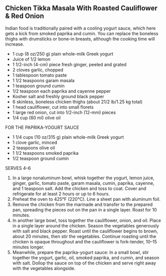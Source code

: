 ## Chicken Tikka Masala With Roasted Cauliflower & Red Onion

Indian food is traditionally paired with a cooling yogurt sauce, which here gets a kick from smoked paprika and cumin. You can replace the boneless thighs with drumsticks or bone-in breasts, although the cooking time will increase.

- 1 cup (8 oz/250 g) plain whole-milk Greek yogurt
- Juice of 1/2 lemon
- 1 1/2-inch (4-cm) piece fresh ginger, peeled and grated
- 2 cloves garlic, chopped
- 1 tablespoon tomato paste
- 1 1/2 teaspoons garam masala
- 1 teaspoon ground cumin
- 1/2 teaspoon each paprika and cayenne pepper
- Kosher salt and freshly ground black pepper
- 6 skinless, boneless chicken thighs (about 21/2 lb/1.25 kg total)
- 1 head cauliflower, cut into small florets
- 1 large red onion, cut into 1/2-inch (12-mm) pieces
- 1/4 cup (60 ml) olive oil

FOR THE PAPRIKA-YOGURT SAUCE

- 1 1/4 cups (10 oz/315 g) plain whole-milk Greek yogurt
- 1 clove garlic, minced
- 2 teaspoons olive oil
- 1 1/2 teaspoons smoked paprika
- 1/2 teaspoon ground cumin

SERVES 4–6

1. In a large nonaluminum bowl, whisk together the yogurt, lemon juice, ginger, garlic, tomato paste, garam masala, cumin, paprika, cayenne, and 1 teaspoon salt. Add the chicken and toss to coat. Cover and refrigerate for at least 2 hours or up to 6 hours.
1. Preheat the oven to 425°F (220°C). Line a sheet pan with aluminum foil.
1. Remove the chicken from the marinade and transfer to the prepared pan, spreading the pieces out on the pan in a single layer. Roast for 10 minutes.
1. In another large bowl, toss together the cauliflower, onion, and oil. Place in a single layer around the chicken. Season the vegetables generously with salt and black pepper. Roast until the cauliflower begins to brown, about 20 minutes, then stir the vegetables. Continue roasting until the chicken is opaque throughout and the cauliflower is fork-tender, 10–15 minutes longer.
1. Meanwhile, prepare the paprika-yogurt sauce: In a small bowl, stir together the yogurt, garlic, oil, smoked paprika, and cumin, and season with salt. Dollop the sauce on top of the chicken and serve right away with the vegetables alongside.
